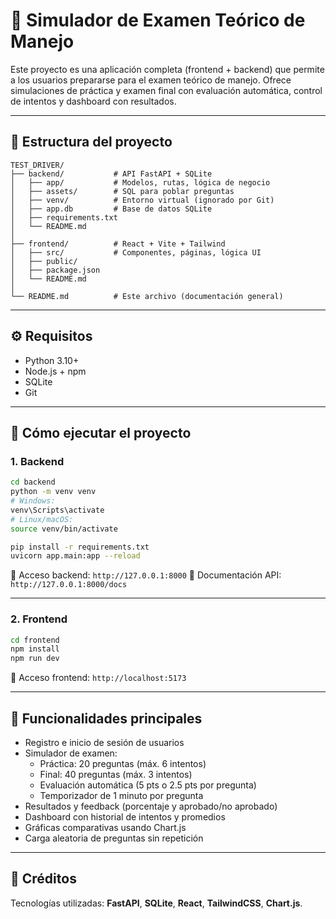 # 🚗 Simulador de Examen Teórico de Manejo

Este proyecto es una aplicación completa (frontend + backend) que permite a los usuarios prepararse para el examen teórico de manejo. Ofrece simulaciones de práctica y examen final con evaluación automática, control de intentos y dashboard con resultados.

---

## 📂 Estructura del proyecto

```
TEST_DRIVER/
├── backend/           # API FastAPI + SQLite
│   ├── app/           # Modelos, rutas, lógica de negocio
│   ├── assets/        # SQL para poblar preguntas
│   ├── venv/          # Entorno virtual (ignorado por Git)
│   ├── app.db         # Base de datos SQLite
│   ├── requirements.txt
│   └── README.md
│
├── frontend/          # React + Vite + Tailwind
│   ├── src/           # Componentes, páginas, lógica UI
│   ├── public/
│   ├── package.json
│   └── README.md
│
└── README.md          # Este archivo (documentación general)
```

---

## ⚙️ Requisitos

- Python 3.10+
- Node.js + npm
- SQLite
- Git

---

## 🚀 Cómo ejecutar el proyecto

### 1. Backend

```bash
cd backend
python -m venv venv
# Windows:
venv\Scripts\activate
# Linux/macOS:
source venv/bin/activate

pip install -r requirements.txt
uvicorn app.main:app --reload
```

📍 Acceso backend: `http://127.0.0.1:8000`
📍 Documentación API: `http://127.0.0.1:8000/docs`

---

### 2. Frontend

```bash
cd frontend
npm install
npm run dev
```

📍 Acceso frontend: `http://localhost:5173`

---

## 🧠 Funcionalidades principales

- Registro e inicio de sesión de usuarios
- Simulador de examen:
  - Práctica: 20 preguntas (máx. 6 intentos)
  - Final: 40 preguntas (máx. 3 intentos)
  - Evaluación automática (5 pts o 2.5 pts por pregunta)
  - Temporizador de 1 minuto por pregunta
- Resultados y feedback (porcentaje y aprobado/no aprobado)
- Dashboard con historial de intentos y promedios
- Gráficas comparativas usando Chart.js
- Carga aleatoria de preguntas sin repetición

---

## 📌 Créditos

Tecnologías utilizadas: **FastAPI**, **SQLite**, **React**, **TailwindCSS**, **Chart.js**.
